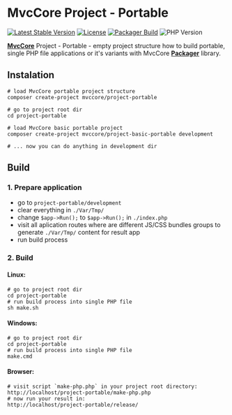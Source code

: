 # MvcCore Project - Portable

[![Latest Stable Version](https://img.shields.io/badge/Stable-v3.1.6-brightgreen.svg?style=plastic)](https://github.com/mvccore/project-portable/releases)
[![License](https://img.shields.io/badge/Licence-BSD-brightgreen.svg?style=plastic)](https://github.com/mvccore/project-portable/blob/master/LICENCE.md)
[![Packager Build](https://img.shields.io/badge/Packager%20Build-passing-brightgreen.svg?style=plastic)](https://github.com/mvccore/packager)
![PHP Version](https://img.shields.io/badge/PHP->=5.3-brightgreen.svg?style=plastic)

[**MvcCore**](https://github.com/mvccore/mvccore)  Project - Portable - empty project structure how to build portable, single PHP file applications or it's variants with MvcCore [**Packager**](https://github.com/mvccore/packager) library.

## Instalation
```shell
# load MvcCore portable project structure
composer create-project mvccore/project-portable

# go to project root dir
cd project-portable

# load MvcCore basic portable project
composer create-project mvccore/project-basic-portable development

# ... now you can do anything in development dir
```

## Build

### 1. Prepare application
- go to `project-portable/development`
- clear everything in `./Var/Tmp/`
- change `$app->Run();` to `$app->Run();` in `./index.php`
- visit all aplication routes where are different JS/CSS bundles 
  groups to generate `./Var/Tmp/` content for result app
- run build process

### 2. Build

#### Linux:
```shell
# go to project root dir
cd project-portable
# run build process into single PHP file
sh make.sh
```

#### Windows:
```shell
# go to project root dir
cd project-portable
# run build process into single PHP file
make.cmd
```

#### Browser:
```shell
# visit script `make-php.php` in your project root directory:
http://localhost/project-portable/make-php.php
# now run your result in:
http://localhost/project-portable/release/
```
